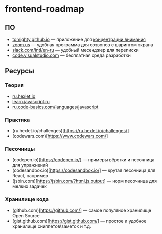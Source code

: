 # frontend-roadmap

## ПО

* [tomighty.github.io](https://tomighty.github.io/) — приложение для [концентрации внимания](https://ru.wikipedia.org/wiki/%D0%9C%D0%B5%D1%82%D0%BE%D0%B4_%D0%BF%D0%BE%D0%BC%D0%B8%D0%B4%D0%BE%D1%80%D0%B0)
* [zoom.us](https://zoom.us/) — удобная программа для созвонов с шарингом экрана
* [slack.com/intl/en-ru](https://slack.com/intl/en-ru/) — удобный месенджер для переписки
* [code.visualstudio.com](https://code.visualstudio.com/) — бесплатная среда разработки

## Ресурсы

### Теория

* [ru.hexlet.io](https://ru.hexlet.io)
* [learn.javascript.ru](https://learn.javascript.ru/)
* [ru.code-basics.com/languages/javascript](https://ru.code-basics.com/languages/javascript)

### Практика

* (ru.hexlet.io/challenges)[https://ru.hexlet.io/challenges/]
* (codewars.com)[https://www.codewars.com/]

### Песочницы

* (codepen.io)[https://codepen.io/] — примеры вёрстки и песочница для упражнений
* (codesandbox.io)[https://codesandbox.io/] — крутая песочница для React, например
* (jsbin.com)[https://jsbin.com/?html,js,output] — норм песочница для мелких задачек

### Хранилище кода

* (github.com)[https://github.com/] — самое популяное хранилище Open Source
* (gist.github.com)[https://gist.github.com/] — простое и удобное хранилище сниппетов\заметок и т.д.

